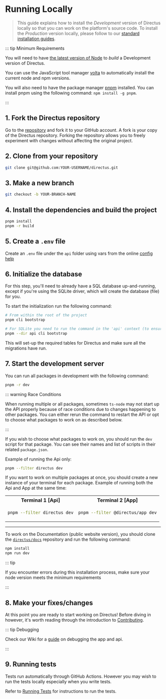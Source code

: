 # Running Locally

> This guide explains how to install the _Development_ version of Directus locally so that you can work on the
> platform's source code. To install the _Production_ version locally, please follow to our
> [standard installation guides](/self-hosted/installation/).

::: tip Minimum Requirements

You will need to have [the latest version of Node](https://nodejs.org/en/download/current/) to _build_ a Development
version of Directus.

You can use the JavaScript tool manager [volta](https://volta.sh/) to automatically install the current node and npm
versions.

You will also need to have the package manager [pnpm](https://pnpm.io/) installed. You can install pnpm using the
following command: `npm install -g pnpm`.

:::

## 1. Fork the Directus repository

Go to the [repository](https://github.com/directus/directus) and fork it to your GitHub account. A fork is your copy of
the Directus repository. Forking the repository allows you to freely experiment with changes without affecting the
original project.

## 2. Clone from your repository

```bash
git clone git@github.com:YOUR-USERNAME/directus.git
```

## 3. Make a new branch

```bash
git checkout -b YOUR-BRANCH-NAME
```

## 4. Install the dependencies and build the project

```bash
pnpm install
pnpm -r build
```

## 5. Create a `.env` file

Create an `.env` file under the `api` folder using vars from the online
[config help](https://docs.directus.io/self-hosted/config-options/)

## 6. Initialize the database

For this step, you'll need to already have a SQL database up-and-running, except if you're using the SQLite driver,
which will create the database (file) for you.

To start the initialization run the following command:

```bash
# From within the root of the project
pnpm cli bootstrap

# For SQLite you need to run the command in the 'api' context (to ensure the database file is created in the right directory)
pnpm --dir api cli bootstrap
```

This will set-up the required tables for Directus and make sure all the migrations have run.

## 7. Start the development server

You can run all packages in development with the following command:

```bash
pnpm -r dev
```

::: warning Race Conditions

When running multiple or all packages, sometimes `ts-node` may not start up the API properly because of race conditions
due to changes happening to other packages. You can either rerun the command to restart the API or opt to choose what
packages to work on as described below.

:::

If you wish to choose what packages to work on, you should run the `dev` script for that package. You can see their
names and list of scripts in their related `package.json`.

Example of running the Api only:

```bash
pnpm --filter directus dev
```

If you want to work on multiple packages at once, you should create a new instance of your terminal for each package.
Example of running both the Api and App at the same time:

<table>
  <tr>
  <th>
  Terminal 1 [Api]
  </th>
  <th>
  Terminal 2 [App]
  </th>
  </tr>
  <tr>
  <td>

```bash
pnpm --filter directus dev
```

  </td>
  <td>

```bash
pnpm --filter @directus/app dev
```

  </td>
  </tr>
</table>

---

To work on the Documentation (public website version), you should clone the
[`directus/docs`](https://github.com/directus/docs) repository and run the following command:

```bash
npm install
npm run dev
```

::: tip

If you encounter errors during this installation process, make sure your node version meets the minimum requirements

:::

## 8. Make your fixes/changes

At this point you are ready to start working on Directus! Before diving in however, it's worth reading through the
introduction to [Contributing](/contributing/introduction).

::: tip Debugging

Check our Wiki for a [guide](https://github.com/directus/directus/wiki/debugging) on debugging the app and api.

:::

## 9. Running tests

Tests run automatically through GitHub Actions. However you may wish to run the tests locally especially when you write
tests.

Refer to [Running Tests](/contributing/running-tests) for instructions to run the tests.
